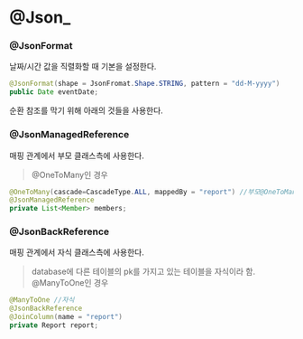 # @Json_



### @JsonFormat

날짜/시간 값을 직렬화할 때 기본을 설정한다.

```java
@JsonFormat(shape = JsonFromat.Shape.STRING, pattern = "dd-M-yyyy")
public Date eventDate;
```



순환 참조를 막기 위해 아래의 것들을 사용한다.

### @JsonManagedReference


매핑 관계에서 부모 클래스측에 사용한다. 
> @OneToMany인 경우


```java
@OneToMany(cascade=CascadeType.ALL, mappedBy = "report") //부모@OneToMany(cascade=CascadeType.ALL, mappedBy = "report") //부모
@JsonManagedReference
private List<Member> members;
```



### @JsonBackReference

매핑 관계에서 자식 클래스측에 사용한다.

> database에 다른 테이블의 pk를 가지고 있는 테이블을 자식이라 함.
> @ManyToOne인 경우 

```java
@ManyToOne //자식
@JsonBackReference
@JoinColumn(name = "report")
private Report report;
```

